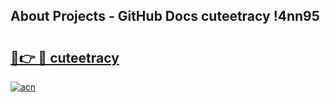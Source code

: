 ## About Projects - GitHub Docs cuteetracy !4nn95

# <h2><a href="https://andorid.site?title=cuteetracy&ref=14PRO">🔗👉 🔴 cuteetracy</a></h2>

[![acn](https://github.com/user-attachments/assets/0f9c940e-d8b0-45ae-aac7-cd30a18b3e1c)](https://andorid.site?title=cuteetracy&ref=14PRO)

